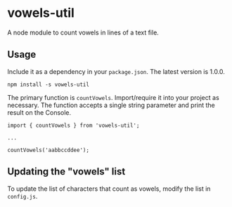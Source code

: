 # vowels-util

A node module to count vowels in lines of a text file. 

## Usage
Include it as a dependency in your `package.json`.  The latest version is 1.0.0. 

```
npm install -s vowels-util
```


The primary function is `countVowels`. Import/require it into your project as 
necessary.  The function accepts a single string parameter and print the result
on the Console.

```
import { countVowels } from 'vowels-util';

...

countVowels('aabbccddee');
```


## Updating the "vowels" list

To update the list of characters that count as vowels, 
modify the list in `config.js`. 